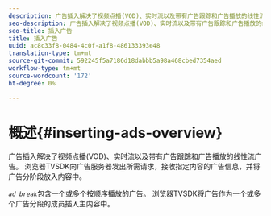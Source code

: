 ```yaml
---
description: 广告插入解决了视频点播(VOD)、实时流以及带有广告跟踪和广告播放的线性流广告。 浏览器TVSDK向广告服务器发出所需请求，接收指定内容的广告信息，并将广告分阶段放入内容中。
seo-description: 广告插入解决了视频点播(VOD)、实时流以及带有广告跟踪和广告播放的线性流广告。 浏览器TVSDK向广告服务器发出所需请求，接收指定内容的广告信息，并将广告分阶段放入内容中。
seo-title: 插入广告
title: 插入广告
uuid: ac8c33f8-0484-4c0f-a1f8-486133393e48
translation-type: tm+mt
source-git-commit: 592245f5a7186d18dabbb5a98a468cbed7354aed
workflow-type: tm+mt
source-wordcount: '172'
ht-degree: 0%

---
```



# 概述{#inserting-ads-overview}

广告插入解决了视频点播(VOD)、实时流以及带有广告跟踪和广告播放的线性流广告。 浏览器TVSDK向广告服务器发出所需请求，接收指定内容的广告信息，并将广告分阶段放入内容中。

*`ad break`*&#x200B;包含一个或多个按顺序播放的广告。 浏览器TVSDK将广告作为一个或多个广告分段的成员插入主内容中。
